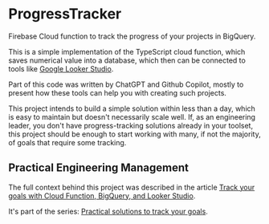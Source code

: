 # ProgressTracker
Firebase Cloud function to track the progress of your projects in BigQuery.

This is a simple implementation of the TypeScript cloud function, which saves numerical value into a database, which then can be connected to tools like [Google Looker Studio](https://lookerstudio.google.com/).

Part of this code was written by ChatGPT and Github Copilot, mostly to present how these tools can help you with creating such projects. 

This project intends to build a simple solution within less than a day, which is easy to maintain but doesn't necessarily scale well. If, as an engineering leader, you don't have progress-tracking solutions already in your toolset, this project should be enough to start working with many, if not the majority, of goals that require some tracking.

## Practical Engineering Management

The full context behind this project was described in the article [Track your goals with Cloud Function, BigQuery, and Looker Studio](https://www.practicalengineering.management/track-your-goals-with-cloud-function-bigquery-and-looker-studio/). 

It's part of the series: [Practical solutions to track your goals](https://www.practicalengineering.management/practical-solutions-to-track-your-goals/).
